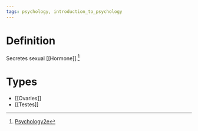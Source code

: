 ```yaml
---
tags: psychology, introduction_to_psychology
---
```


# Definition

Secretes sexual [[Hormone]].[^1]

# Types
- [[Ovaries]]
- [[Testes]]

[^1]: [Psychology2e](zotero://open-pdf/library/items/SSTBV7L5?page=110)